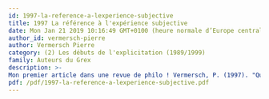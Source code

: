 ```yaml
---
id: 1997-la-reference-a-lexperience-subjective
title: 1997 La référence à l'expérience subjective
date: Mon Jan 21 2019 10:16:49 GMT+0100 (heure normale d’Europe centrale)
author_id: vermersch-pierre
author: Vermersch Pierre
category: (2) Les débuts de l'explicitation (1989/1999)
family: Auteurs du Grex
description: >-
Mon premier article dans une revue de philo ! Vermersch, P. (1997). "Questions de méthode : la référence à l'expérience subjective." Alter 5 : 121-136. 
pdf: /pdf/1997-la-reference-a-lexperience-subjective.pdf
---
```

